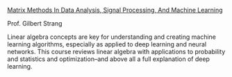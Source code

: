 [Matrix Methods In Data Analysis, Signal Processing, And Machine Learning](https://ocw.mit.edu/courses/18-065-matrix-methods-in-data-analysis-signal-processing-and-machine-learning-spring-2018/)

Prof. Gilbert Strang

Linear algebra concepts are key for understanding and creating machine learning algorithms, especially as applied to deep learning and neural networks. This course reviews linear algebra with applications to probability and statistics and optimization–and above all a full explanation of deep learning.
